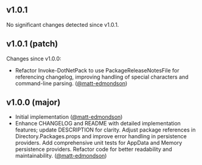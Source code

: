 ## v1.0.1

No significant changes detected since v1.0.1.
## v1.0.1 (patch)

Changes since v1.0.0:

- Refactor Invoke-DotNetPack to use PackageReleaseNotesFile for referencing changelog, improving handling of special characters and command-line parsing. ([@matt-edmondson](https://github.com/matt-edmondson))
## v1.0.0 (major)

- Initial implementation ([@matt-edmondson](https://github.com/matt-edmondson))
- Enhance CHANGELOG and README with detailed implementation features; update DESCRIPTION for clarity. Adjust package references in Directory.Packages.props and improve error handling in persistence providers. Add comprehensive unit tests for AppData and Memory persistence providers. Refactor code for better readability and maintainability. ([@matt-edmondson](https://github.com/matt-edmondson))
